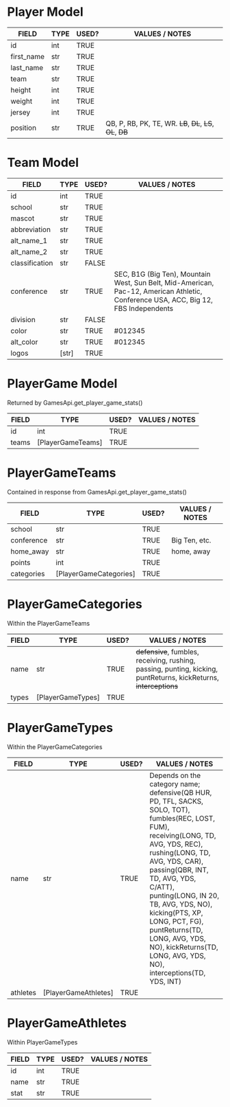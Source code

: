 # Player Model
| FIELD      | TYPE | USED? | VALUES / NOTES                                                |
|------------|------|-------|---------------------------------------------------------------|
| id         | int  | TRUE  |                                                               |
| first_name | str  | TRUE  |                                                               |
| last_name  | str  | TRUE  |                                                               |
| team       | str  | TRUE  |                                                               |
| height     | int  | TRUE  |                                                               |
| weight     | int  | TRUE  |                                                               |
| jersey     | int  | TRUE  |                                                               |
| position   | str  | TRUE  | QB, P, RB, PK, TE, WR. ~~LB~~, ~~DL~~, ~~LS~~, ~~OL~~, ~~DB~~ |

# Team Model
| FIELD          | TYPE  | USED? | VALUES / NOTES                                                                                                                      |
|----------------|-------|-------|-------------------------------------------------------------------------------------------------------------------------------------|
| id             | int   | TRUE  |                                                                                                                                     |
| school         | str   | TRUE  |                                                                                                                                     |
| mascot         | str   | TRUE  |                                                                                                                                     |
| abbreviation   | str   | TRUE  |                                                                                                                                     |
| alt_name_1     | str   | TRUE  |                                                                                                                                     |
| alt_name_2     | str   | TRUE  |                                                                                                                                     |
| classification | str   | FALSE |                                                                                                                                     |
| conference     | str   | TRUE  | SEC, B1G (Big Ten), Mountain West, Sun Belt, Mid-American, Pac-12, American Athletic, Conference USA, ACC, Big 12, FBS Independents |
| division       | str   | FALSE |                                                                                                                                     |
| color          | str   | TRUE  | #012345                                                                                                                             |
| alt_color      | str   | TRUE  | #012345                                                                                                                             |
| logos          | [str] | TRUE  |                                                                                                                                     |


# PlayerGame Model
Returned by GamesApi.get_player_game_stats()

| FIELD      | TYPE               | USED? | VALUES / NOTES                                                |
|------------|--------------------|-------|---------------------------------------------------------------|
| id         | int                | TRUE  |                                                               |
| teams      | [PlayerGameTeams]  | TRUE  |                                                               |

# PlayerGameTeams
Contained in response from GamesApi.get_player_game_stats()

| FIELD      | TYPE                   | USED? | VALUES / NOTES |
|------------|------------------------|-------|----------------|
| school     | str                    | TRUE  |                |
| conference | str                    | TRUE  | Big Ten, etc.  |
| home_away  | str                    | TRUE  | home, away     |
| points     | int                    | TRUE  |                |
| categories | [PlayerGameCategories] | TRUE  |                |

# PlayerGameCategories
Within the PlayerGameTeams

| FIELD | TYPE              | USED? | VALUES / NOTES                                                                                                     |
|-------|-------------------|-------|--------------------------------------------------------------------------------------------------------------------|
| name  | str               | TRUE  | ~~defensive~~, fumbles, receiving, rushing, passing, punting, kicking, puntReturns, kickReturns, ~~interceptions~~ |
| types | [PlayerGameTypes] | TRUE  |                                                                                                                    |


# PlayerGameTypes
Within the PlayerGameCategories

| FIELD    | TYPE                 | USED? | VALUES / NOTES                                                                                                                                                                                                                                                                                                                                                                                    |
|----------|----------------------|-------|---------------------------------------------------------------------------------------------------------------------------------------------------------------------------------------------------------------------------------------------------------------------------------------------------------------------------------------------------------------------------------------------------|
| name     | str                  | TRUE  | Depends on the category name; defensive(QB HUR, PD, TFL, SACKS, SOLO, TOT), fumbles(REC, LOST, FUM), receiving(LONG, TD, AVG, YDS, REC), rushing(LONG, TD, AVG, YDS, CAR), passing(QBR, INT, TD, AVG, YDS, C/ATT), punting(LONG, IN 20, TB, AVG, YDS, NO), kicking(PTS, XP, LONG, PCT, FG), puntReturns(TD, LONG, AVG, YDS, NO), kickReturns(TD, LONG, AVG, YDS, NO), interceptions(TD, YDS, INT) |
| athletes | [PlayerGameAthletes] | TRUE  |                                                                                                                                                                                                                                                                                                                                                                                                   |


# PlayerGameAthletes
Within PlayerGameTypes

| FIELD | TYPE | USED? | VALUES / NOTES |
|-------|------|-------|----------------|
| id    | int  | TRUE  |                |
| name  | str  | TRUE  |                |
| stat  | str  | TRUE  |                |